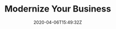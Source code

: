 ---
aliases:
- 0019
date: '2020-04-06T15:49:32Z'
description: Modernize Your Business
episode: 0019
explicit: 'no'
lastmod: '2021-04-20'
publishdate: '2020-05-29'
title: Modernize Your Business
type: tv-episode
youtube: ZOstvragO2M
---